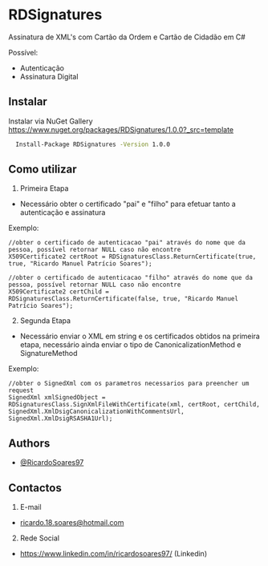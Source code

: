 
# RDSignatures

Assinatura de XML's com Cartão da Ordem e Cartão de Cidadão em C#

Possível:
- Autenticação
- Assinatura Digital


## Instalar

Instalar via NuGet Gallery
https://www.nuget.org/packages/RDSignatures/1.0.0?_src=template

```bash
  Install-Package RDSignatures -Version 1.0.0
```
    
## Como utilizar

1) Primeira Etapa
- Necessário obter o certificado "pai" e "filho" para efetuar tanto a autenticação e assinatura

Exemplo:

    //obter o certificado de autenticacao "pai" através do nome que da pessoa, possível retornar NULL caso não encontre
    X509Certificate2 certRoot = RDSignaturesClass.ReturnCertificate(true, true, "Ricardo Manuel Patrício Soares");
    
    //obter o certificado de autenticacao "filho" através do nome que da pessoa, possível retornar NULL caso não encontre
    X509Certificate2 certChild = RDSignaturesClass.ReturnCertificate(false, true, "Ricardo Manuel Patrício Soares");

2) Segunda Etapa
- Necessário enviar o XML em string e os certificados obtidos na primeira etapa, necessário ainda enviar o tipo de CanonicalizationMethod e SignatureMethod

Exemplo:

    //obter o SignedXml com os parametros necessarios para preencher um request
    SignedXml xmlSignedObject = RDSignaturesClass.SignXmlFileWithCertificate(xml, certRoot, certChild, SignedXml.XmlDsigCanonicalizationWithCommentsUrl, SignedXml.XmlDsigRSASHA1Url);


## Authors

- [@RicardoSoares97](https://github.com/RicardoSoares97)


## Contactos
1) E-mail
- ricardo.18.soares@hotmail.com

2) Rede Social
- https://www.linkedin.com/in/ricardosoares97/ (Linkedin)
